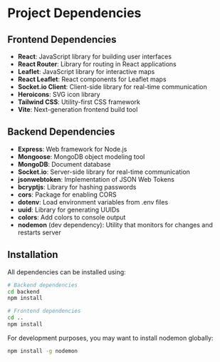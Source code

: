 # Project Dependencies

## Frontend Dependencies

- **React**: JavaScript library for building user interfaces
- **React Router**: Library for routing in React applications
- **Leaflet**: JavaScript library for interactive maps
- **React Leaflet**: React components for Leaflet maps
- **Socket.io Client**: Client-side library for real-time communication
- **Heroicons**: SVG icon library
- **Tailwind CSS**: Utility-first CSS framework
- **Vite**: Next-generation frontend build tool

## Backend Dependencies

- **Express**: Web framework for Node.js
- **Mongoose**: MongoDB object modeling tool
- **MongoDB**: Document database
- **Socket.io**: Server-side library for real-time communication
- **jsonwebtoken**: Implementation of JSON Web Tokens
- **bcryptjs**: Library for hashing passwords
- **cors**: Package for enabling CORS
- **dotenv**: Load environment variables from .env files
- **uuid**: Library for generating UUIDs
- **colors**: Add colors to console output
- **nodemon** (dev dependency): Utility that monitors for changes and restarts server

## Installation

All dependencies can be installed using:

```bash
# Backend dependencies
cd backend
npm install

# Frontend dependencies
cd ..
npm install
```

For development purposes, you may want to install nodemon globally:

```bash
npm install -g nodemon
``` 